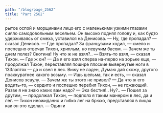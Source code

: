 ```yaml
---
path: "/blog/page_2562"
title: "Part 2562"
---
```


рытое оспой и морщинами лицо его с маленькими узкими глазами сияло самодовольным весельем. Он высоко поднял голову и, как будто удерживаясь от смеха, уставился на Денисова.
— Ну, где пропадал? — сказал Денисов.
— Где пропадал? За французами ходил, — смело и поспешно отвечал Тихон, хриплым, но певучим басом.
— Зачем же ты днем полез? Скотина! Ну что ж не взял?..
— Взять-то взял, — сказал Тихон.
— Где ж он?
— Да я его взял сперва на-перво на зорьке еще, — продолжал Тихон, переставляя пошире плоские вывернутые ноги в 133лаптях — да и свел в лес. Вижу не ладен, Думаю дай схожу, другого поаккуратнее какого возьму.
— Ишь шельма, так и есть, — сказал Денисов эсаулу. — Зачем же ты этого не привел?
— Да что ж его водить-то, — сердито и поспешно перебил Тихон, — не гожающий. Разве я не знаю каких вам надо?
— Эка бестия!.. Ну?..
— Пошел за другим, — продолжал Тихон, — подполз я таким манером в лес, да и лег. — Тихон неожиданно и гибко лег на брюхо, представляя в лицах как он это сделал. — Один и 
